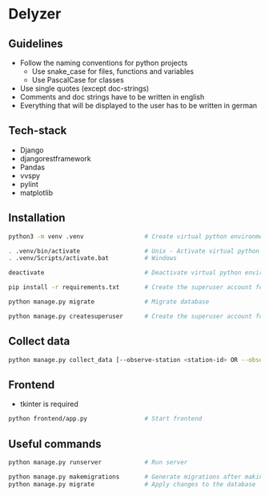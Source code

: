 # Delyzer

## Guidelines

- Follow the naming conventions for python projects
    - Use snake_case for files, functions and variables
    - Use PascalCase for classes
- Use single quotes (except doc-strings)
- Comments and doc strings have to be written in english
- Everything that will be displayed to the user has to be written in german

## Tech-stack

- Django
- djangorestframework
- Pandas
- vvspy
- pylint
- matplotlib

## Installation

```bash
python3 -m venv .venv                 # Create virtual python environment
```
```bash
. .venv/bin/activate                  # Unix - Activate virtual python environment
. .venv/Scripts/activate.bat          # Windows

deactivate                            # Deactivate virtual python environment
```
```bash
pip install -r requirements.txt       # Create the superuser account for /admin login
```
```bash
python manage.py migrate              # Migrate database
```
```bash
python manage.py createsuperuser      # Create the superuser account for /admin login
```

## Collect data

```bash
python manage.py collect_data [--observe-station <station-id> OR --observe-line <line-name>] --clear <true|false>
```

## Frontend
- tkinter is required

```bash
python frontend/app.py                # Start frontend
```

## Useful commands

```bash
python manage.py runserver            # Run server 
```
```bash
python manage.py makemigrations       # Generate migrations after making changes on models
python manage.py migrate              # Apply changes to the database
```

